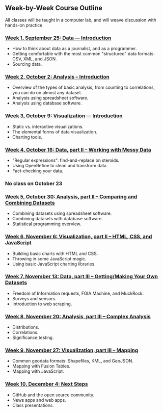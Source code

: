 ## Week-by-Week Course Outline

All classes will be taught in a computer lab, and will weave discussion with hands-on practice.

### [Week 1, September 25: Data — Introduction](weeks/week-01.md)

- How to think about data as a journalist, and as a programmer. 
- Getting comfortable with the most common "structured" data formats: CSV, XML, and JSON. 
- Sourcing data.

### [Week 2, October 2: Analysis – Introduction](weeks/week-02.md)

- Overview of the types of basic analysis, from counting to correlations, you can do on almost any dataset.
- Analysis using spreadsheet software.
- Analysis using database software.

### [Week 3, October 9: Visualization — Introduction](weeks/week-03.md)

- Static vs. interactive visualizations.
- The elemental forms of data visualization.
- Charting tools.

### [Week 4, October 16: Data, part II – Working with Messy Data](weeks/week-04.md)

- "Regular expressions": find-and-replace on steroids.
- Using OpenRefine to clean and transform data.
- Fact-checking your data.

### No class on October 23

### [Week 5, October 30: Analysis, part II – Comparing and Combining Datasets](weeks/week-05.md)

- Combining datasets using spreadsheet software.
- Combining datasets with database software.
- Statistical programming overview.

### [Week 6, November 6: Visualization, part II – HTML, CSS, and JavaScript](weeks/week-06.md)

- Building basic charts with HTML and CSS.
- Throwing in some JavaScript magic.
- Using basic JavaScript charting libraries.

### [Week 7, November 13: Data, part III – Getting/Making Your Own Datasets](weeks/week-07.md)

- Freedom of Information requests, FOIA Machine, and MuckRock.
- Surveys and sensors.
- Introduction to web scraping.

### [Week 8, November 20: Analysis, part III – Complex Analysis](weeks/week-08.md)

- Distributions.
- Correlations.
- Significance testing.

### [Week 9, November 27: Visualization, part III – Mapping](weeks/week-09.md)

- Common geodata formats: Shapefiles, KML, and GeoJSON.
- Mapping with Fusion Tables.
- Mapping with JavaScript.

### [Week 10, December 4: Next Steps](weeks/week-10.md)

- GitHub and the open source community.
- News apps and web apps.
- Class presentations.

